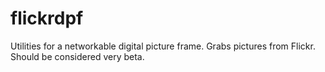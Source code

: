 flickrdpf
=========

Utilities for a networkable digital picture frame. Grabs pictures from Flickr. Should be considered very beta.
